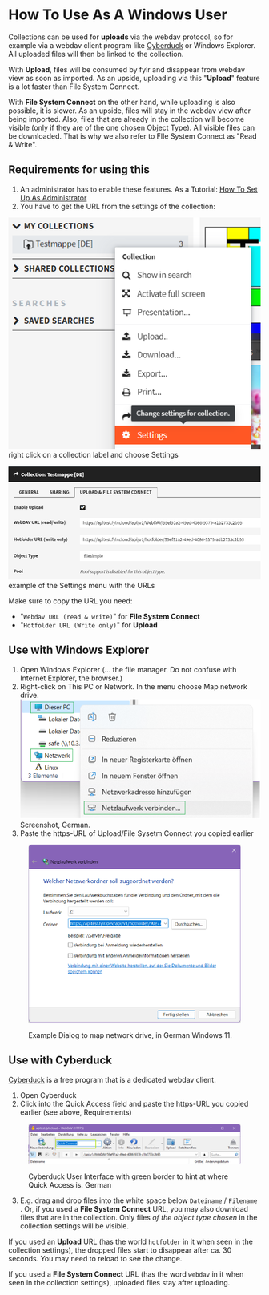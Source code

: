 # How To Use As A Windows User

Collections can be used for **uploads** via the webdav protocol, so for example via a webdav client program like [Cyberduck](https://cyberduck.io/webdav/) or Windows Explorer. All uploaded files will then be linked to the collection.

With **Upload**, files will be consumed by fylr and disappear from webdav view as soon as imported. As an upside, uploading via this "**Upload**" feature is a lot faster than File System Connect.

With **File System Connect** on the other hand, while uploading is also possible, it is slower. As an upside, files will stay in the webdav view after being imported. Also, files that are already in the collection will become visible (only if they are of the one chosen Object Type). All visible files can be downloaded. That is why we also refer to FIle System Connect as "Read & Write".

## Requirements for using this

1. An administrator has to enable these features. As a Tutorial: [How To Set Up As Administrator](how-to-set-up-as-administrator.md)
2. You have to get the URL from the settings of the collection:

![](<../../.gitbook/assets/image (5).png>) right click on a collection label and choose Settings

![](<../../.gitbook/assets/image (4).png>) example of the Settings menu with the URLs

Make sure to copy the URL you need:

* "`Webdav URL (read & write)`" for **File System Connect**
* "`Hotfolder URL (Write only)`" for **Upload**



## Use with Windows Explorer

1. Open Windows Explorer (... the file manager. Do not confuse with Internet Explorer, the browser.)
2. Right-click on This PC or Network. In the menu choose Map network drive.![](<../../.gitbook/assets/image (3).png>)Screenshot, German.
3. Paste the https-URL of Upload/File Sysetm Connect you copied earlier

<figure><img src="../../.gitbook/assets/image.png" alt=""><figcaption><p>Example Dialog to map network drive, in German Windows 11.</p></figcaption></figure>

## Use with Cyberduck

[Cyberduck](https://cyberduck.io/webdav/) is a free program that is a dedicated webdav client.

1. Open Cyberduck
2. Click into the Quick Access field and paste the https-URL you copied earlier (see above, Requirements)

<figure><img src="../../.gitbook/assets/image (2).png" alt=""><figcaption><p>Cyberduck User Interface with green border to hint at where Quick Access is. German</p></figcaption></figure>

3. E.g. drag and drop files into the white space below `Dateiname` / `Filename` . Or, if you used a **File System Connect** URL, you may also download files that are in the collection. Only files _of the object type chosen_ in the collection settings will be visible.

If you used an **Upload** URL (has the world `hotfolder` in it when seen in the collection settings), the dropped files start to disappear after ca. 30 seconds. You may need to reload to see the change.

If you used a **File System Connect** URL (has the word `webdav` in it when seen in the collection settings), uploaded files stay after uploading.
